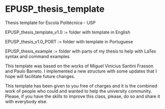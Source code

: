 # EPUSP_thesis_template
Thesis template for Escola Politécnica - USP


EPUSP_thesis_template_v1.0 := folder with template in English

EPUSP_thesis_v1.0_PORT := folder with template in Portuguese

EPUSP_thesis_example := folder with parts of my thesis to help with LaTex syntax and command examples

This template was based on the works of Miguel Vinicius Santini Frasson and Paulo Barreto.
I implemented a new structure with some updates that I hope will facilitate future changes.

This template has been given to you free of charges and it is the combined work of people who could and wanted to help the university community. 
Please, if you have the skills to improve this class, please, do so and share it with everybody else.
